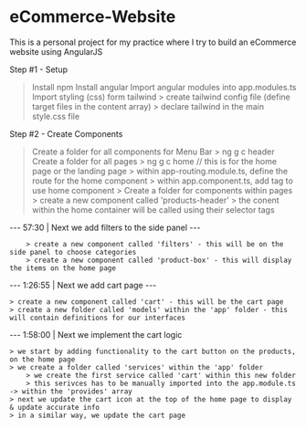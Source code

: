 # eCommerce-Website
This is a personal project for my practice where I try to build an eCommerce website using AngularJS

Step #1 - Setup
> Install npm
> Install angular
> Import angular modules into app.modules.ts
> Import styling (css) form tailwind
    > create tailwind config file (define target files in the content array)
    > declare tailwind in the main style.css file

Step #2 - Create Components
> Create a folder for all components
> for Menu Bar
    > ng g c header
> Create a folder for all pages
    > ng g c home // this is for the home page or the landing page
    > within app-routing.module.ts, define the route for the home component
    > within app.component.ts, add <router-outlet> tag to use home component
    > Create a folder for components within pages
        > create a new component called 'products-header'
        > the conent within the home container will be called using their selector tags

--- 57:30 | Next we add filters to the side panel ---
    
        > create a new component called 'filters' - this will be on the side panel to choose categories
        > create a new component called 'product-box' - this will display the items on the home page

--- 1:26:55 | Next we add cart page ---

    > create a new component called 'cart' - this will be the cart page
    > create a new folder called 'models' within the 'app' folder - this will contain definitions for our interfaces

--- 1:58:00 | Next we implement the cart logic

    > we start by adding functionality to the cart button on the products, on the home page
    > we create a folder called 'services' within the 'app' folder
        > we create the first service called 'cart' within this new folder
        > this serivces has to be manually imported into the app.module.ts -> within the 'provides' array
    > next we update the cart icon at the top of the home page to display & update accurate info
    > in a similar way, we update the cart page
